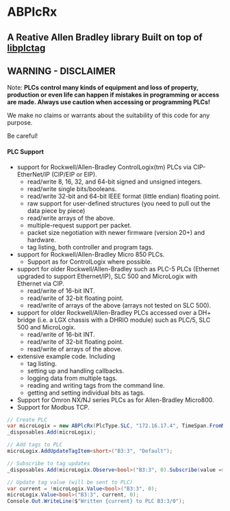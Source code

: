 # ABPlcRx

## A Reative Allen Bradley library Built on top of [libplctag](https://github.com/libplctag/libplctag)


## WARNING - DISCLAIMER

Note: **PLCs control many kinds of equipment and loss of property, production or even life can happen if mistakes in programming or access are made.  Always use caution when accessing or programming PLCs!**

We make no claims or warrants about the suitability of this code for any purpose.

Be careful!

#### PLC Support

- support for Rockwell/Allen-Bradley ControlLogix(tm) PLCs via CIP-EtherNet/IP (CIP/EIP or EIP).
  - read/write 8, 16, 32, and 64-bit signed and unsigned integers.
  - read/write single bits/booleans.
  - read/write 32-bit and 64-bit IEEE format (little endian) floating point.
  - raw support for user-defined structures (you need to pull out the data piece by piece)
  - read/write arrays of the above.
  - multiple-request support per packet.
  - packet size negotiation with newer firmware (version 20+) and hardware.
  - tag listing, both controller and program tags.
- support for Rockwell/Allen-Bradley Micro 850 PLCs.
  - Support as for ControlLogix where possible.
- support for older Rockwell/Allen-Bradley such as PLC-5 PLCs (Ethernet upgraded to support Ethernet/IP), SLC 500 and MicroLogix with Ethernet via CIP.
  - read/write of 16-bit INT.
  - read/write of 32-bit floating point.
  - read/write of arrays of the above (arrays not tested on SLC 500).
- support for older Rockwell/Allen-Bradley PLCs accessed over a DH+ bridge (i.e. a LGX chassis with a DHRIO module) such as PLC/5, SLC 500 and MicroLogix.
  - read/write of 16-bit INT.
  - read/write of 32-bit floating point.
  - read/write of arrays of the above.
- extensive example code.  Including
  - tag listing.
  - setting up and handling callbacks.
  - logging data from multiple tags.
  - reading and writing tags from the command line.
  - getting and setting individual bits as tags.
- Support for Omron NX/NJ series PLCs as for Allen-Bradley Micro800.
- Support for Modbus TCP.

```c#
// Create PLC
var microLogix = new ABPlcRx(PlcType.SLC, "172.16.17.4", TimeSpan.FromMilliseconds(500));
_disposables.Add(microLogix);

// Add tags to PLC
microLogix.AddUpdateTagItem<short>("B3:3", "Default");

// Subscribe to tag updates
_disposables.Add(microLogix.Observe<bool>("B3:3", 0).Subscribe(value => Console.WriteLine($"B3:3/0 = {value}")));

// Update tag value (will be sent to PLC)
var current = !microLogix.Value<bool>("B3:3", 0);
microLogix.Value<bool>("B3:3", current, 0);
Console.Out.WriteLine($"Written {current} to PLC B3:3/0");
```